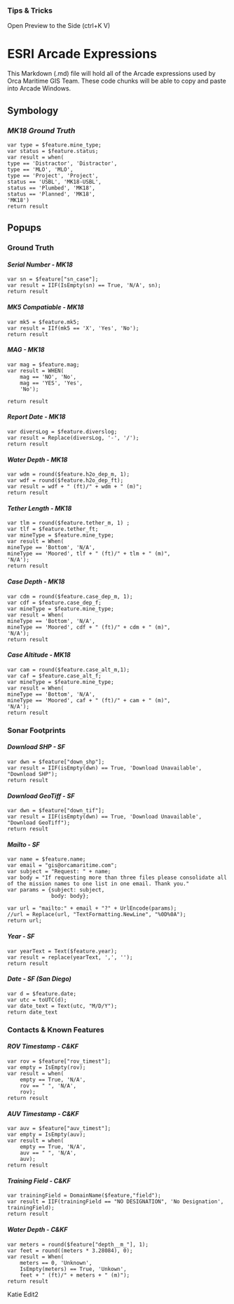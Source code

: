 ### Tips & Tricks

Open Preview to the Side (ctrl+K V)

# **ESRI Arcade Expressions**

This Markdown (.md) file will hold all of the Arcade expressions used by Orca Maritime GIS Team.
These code chunks will be able to copy and paste into Arcade Windows.

## **Symbology**

### *MK18 Ground Truth* 

```
var type = $feature.mine_type;
var status = $feature.status;
var result = when(
type == 'Distractor', 'Distractor',
type == 'MLO', 'MLO', 
type == 'Project', 'Project',
status == 'USBL', 'MK18-USBL',
status == 'Plumbed', 'MK18',
status == 'Planned', 'MK18',
'MK18')
return result
```

## **Popups**

### Ground Truth


#### *Serial Number - MK18*
```
var sn = $feature["sn_case"];
var result = IIF(IsEmpty(sn) == True, 'N/A', sn);
return result
```

#### *MK5 Compatiable - MK18*
```
var mk5 = $feature.mk5;
var result = IIf(mk5 == 'X', 'Yes', 'No');
return result
```

#### *MAG - MK18*
```
var mag = $feature.mag;
var result = WHEN(
    mag == 'NO', 'No',
    mag == 'YES', 'Yes',
    'No');
    
return result
```

#### *Report Date - MK18*
```
var diversLog = $feature.diverslog;
var result = Replace(diversLog, '-', '/');
return result
```

#### *Water Depth - MK18*
```
var wdm = round($feature.h2o_dep_m, 1);
var wdf = round($feature.h2o_dep_ft);
var result = wdf + " (ft)/" + wdm + " (m)";
return result
```

#### *Tether Length - MK18*
```
var tlm = round($feature.tether_m, 1) ;
var tlf = $feature.tether_ft;
var mineType = $feature.mine_type;
var result = When(
mineType == 'Bottom', 'N/A',
mineType == 'Moored', tlf + " (ft)/" + tlm + " (m)",
'N/A');
return result
```

#### *Case Depth - MK18*
```
var cdm = round($feature.case_dep_m, 1);
var cdf = $feature.case_dep_f;
var mineType = $feature.mine_type;
var result = When(
mineType == 'Bottom', 'N/A',
mineType == 'Moored', cdf + " (ft)/" + cdm + " (m)",
'N/A');
return result
```

#### *Case Altitude - MK18*
```
var cam = round($feature.case_alt_m,1);
var caf = $feature.case_alt_f;
var mineType = $feature.mine_type;
var result = When(
mineType == 'Bottom', 'N/A',
mineType == 'Moored', caf + " (ft)/" + cam + " (m)",
'N/A');
return result
```

### Sonar Footprints

#### *Download SHP - SF*
```
var dwn = $feature["down_shp"];
var result = IIF(isEmpty(dwn) == True, 'Download Unavailable', "Download SHP");
return result
```

#### *Download GeoTiff - SF*
```
var dwn = $feature["down_tif"];
var result = IIF(isEmpty(dwn) == True, 'Download Unavailable', "Download GeoTiff");
return result
```

#### *Mailto - SF*
```
var name = $feature.name;
var email = "gis@orcamaritime.com";
var subject = "Request: " + name;
var body = "If requesting more than three files please consolidate all of the mission names to one list in one email. Thank you."
var params = {subject: subject,
              body: body};

var url = "mailto:" + email + "?" + UrlEncode(params);
//url = Replace(url, "TextFormatting.NewLine", "%0D%0A");
return url;
```

#### *Year - SF*
```
var yearText = Text($feature.year);
var result = replace(yearText, ',', '');
return result
```

#### *Date - SF (San Diego)*
```
var d = $feature.date;
var utc = toUTC(d);
var date_text = Text(utc, "M/D/Y");
return date_text
```

### Contacts & Known Features

#### *ROV Timestamp - C&KF*
```
var rov = $feature["rov_timest"];
var empty = IsEmpty(rov);
var result = when(
    empty == True, 'N/A',
    rov == " ", 'N/A',
    rov);
return result
```

#### *AUV Timestamp - C&KF*
```
var auv = $feature["auv_timest"];
var empty = IsEmpty(auv);
var result = when(
    empty == True, 'N/A',
    auv == " ", 'N/A',
    auv);
return result
```

#### *Training Field - C&KF*
```
var trainingField = DomainName($feature,"field");
var result = IIF(trainingField == "NO DESIGNATION", 'No Designation', trainingField);
return result
```

#### *Water Depth - C&KF*
```
var meters = round($feature["depth__m_"], 1);
var feet = round((meters * 3.28084), 0);
var result = When(
    meters == 0, 'Unknown',
    IsEmpty(meters) == True, 'Unkown',
    feet + " (ft)/" + meters + " (m)");
return result
```

Katie Edit2